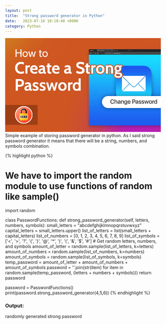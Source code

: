 ```yaml
---
layout: post
title:  "Strong password generator in Python"
date:   2023-07-16 10:10:48 +0900
category: Python
---
```

![strong password](/python/assets/storng-password.png)
Simple example of storing password generator in python. As I said strong password generator it means that there will be a string, numbers, and symbols combination.

{% highlight python %}
  # We have to import the random module to use functions of random like sample()
  import random

  class PasswordFunctions:
    def strong_password_generator(self, letters, numbers, symbols):
      small_letters = "abcdefghijklmnopqrstuvwxyz"
      capital_letters = small_letters.upper()
      list_of_letters = list(small_letters + capital_letters)
      list_of_numbers = [0, 1, 2, 3, 4, 5, 6, 7, 8, 9]
      list_of_symbols = ['<', '>', '?', '{', '}', '@', '*', ')', '(', '&', '$', '#']
      # Get random letters, numbers, and symbols
      amount_of_letter = random.sample(list_of_letters, k=letters)
      amount_of_numbers = random.sample(list_of_numbers, k=numbers)
      amount_of_symbols = random.sample(list_of_symbols, k=symbols)
      temp_password = amount_of_letter + amount_of_numbers + amount_of_symbols
      password = ''.join(str(item) for item in random.sample(temp_password, (letters + numbers + symbols)))
      return password

  password = PasswordFunctions()
  print(password.strong_password_generator(4,5,6))
{% endhighlight %}

### Output:
randomly generated strong password
